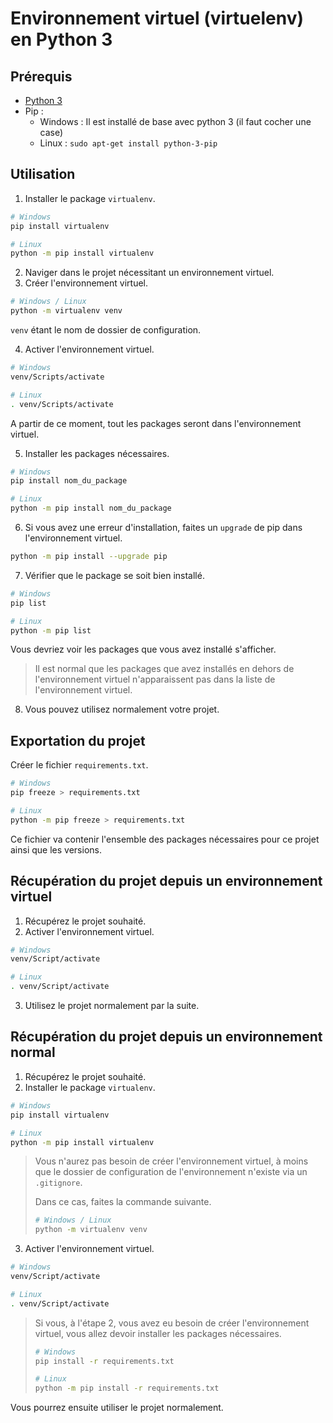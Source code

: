 # Environnement virtuel (virtuelenv) en Python 3



## Prérequis

- [Python 3](https://www.python.org/downloads/)
- Pip : 
  - Windows : Il est installé de base avec python 3 (il faut cocher une case)
  - Linux : `sudo apt-get install python-3-pip`

## Utilisation

1. Installer le package `virtualenv`.

```bash
# Windows
pip install virtualenv

# Linux
python -m pip install virtualenv
```

2. Naviger dans le projet nécessitant un environnement virtuel.
3. Créer l'environnement virtuel.

```bash
# Windows / Linux
python -m virtualenv venv
```

`venv` étant le nom de dossier de configuration.

4. Activer l'environnement virtuel.

```bash
# Windows
venv/Scripts/activate

# Linux
. venv/Scripts/activate
```

A partir de ce moment, tout les packages seront dans l'environnement virtuel.

5. Installer les packages nécessaires.

```bash
# Windows
pip install nom_du_package

# Linux
python -m pip install nom_du_package
```

6. Si vous avez une erreur d'installation, faites un `upgrade` de pip dans l'environnement virtuel.

```bash
python -m pip install --upgrade pip
```

7. Vérifier que le package se soit bien installé.

```bash
# Windows
pip list

# Linux
python -m pip list
```

Vous devriez voir les packages que vous avez installé s'afficher.

> Il est normal que les packages que avez installés en dehors de l'environnement virtuel n'apparaissent pas dans la liste de l'environnement virtuel.

8. Vous pouvez utilisez normalement votre projet.

## Exportation du projet

Créer le fichier `requirements.txt`.

```bash
# Windows
pip freeze > requirements.txt

# Linux
python -m pip freeze > requirements.txt
```

Ce fichier va contenir l'ensemble des packages nécessaires pour ce projet ainsi que les versions.

## Récupération du projet depuis un environnement virtuel

1. Récupérez le projet souhaité.
2. Activer l'environnement virtuel.

```bash
# Windows
venv/Script/activate

# Linux
. venv/Script/activate
```

3. Utilisez le projet normalement par la suite.

## Récupération du projet depuis un environnement normal

1. Récupérez le projet souhaité.
2. Installer le package `virtualenv`.

```bash
# Windows
pip install virtualenv

# Linux
python -m pip install virtualenv
```

> Vous n'aurez pas besoin de créer l'environnement virtuel, à moins que le dossier de configuration de l'environnement n'existe via un `.gitignore`.
>
> Dans ce cas, faites la commande suivante.
>
> ```bash
> # Windows / Linux
> python -m virtualenv venv
> ```

3. Activer l'environnement virtuel.

```bash
# Windows
venv/Script/activate

# Linux
. venv/Script/activate
```

> Si vous, à l'étape 2, vous avez eu besoin de créer l'environnement virtuel, vous allez devoir installer les packages nécessaires.
>
> ```bash
> # Windows
> pip install -r requirements.txt
> 
> # Linux
> python -m pip install -r requirements.txt
> ```

Vous pourrez ensuite utiliser le projet normalement.
